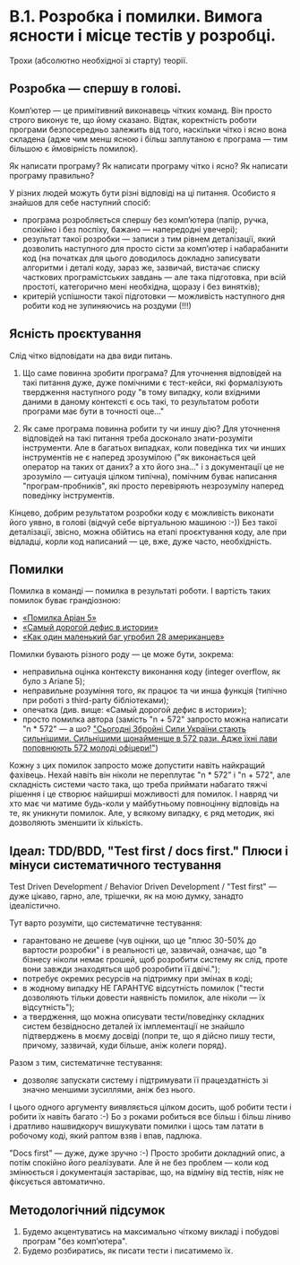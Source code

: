 # B.1. Розробка і помилки. Вимога ясности і місце тестів у розробці.

Трохи (абсолютно необхідної зі старту) теорії.

## Розробка — спершу в голові. 

Компʼютер — це примітивний виконавець чітких команд. Він просто строго виконує те, що йому сказано. 
Відтак, коректність роботи програми безпосередньо залежить від того, наскільки чітко і ясно вона складена 
(адже чим менш ясною і більш заплутаною є програма — тим більшою є ймовірність помилок).

Як написати програму? Як написати програму чітко і ясно? Як написати програму правильно?

У різних людей можуть бути різні відповіді на ці питання. Особисто я знайшов для себе наступний спосіб:

* програма розробляється спершу без компʼютера (папір, ручка, спокійно і без поспіху, бажано — напередодні увечері);
* результат такої розробки — записи з тим рівнем деталізації, який дозволить наступного для просто сісти за компʼютер 
  і набарабанити код (на початках для цього доводилось докладно записувати алгоритми і деталі коду, 
  зараз же, зазвичай, вистачає списку часткових програмістських завдань — але така підготовка, при всій простоті, категорично мені 
  необхідна, щоразу і без винятків);
* критерій успішности такої підготовки — можливість наступного дня робити код не зупиняючись на роздуми (!!!)  


## Ясність проєктування

Слід чітко відповідати на два види питань.

1. Що саме повинна зробити програма?
Для уточнення відповідей на такі питання дуже, дуже помічними є тест-кейси, які формалізують твердження наступного роду "в тому випадку, 
коли вхідними даними в даному контексті є ось такі, то результатом роботи програми має бути в точності оце..."

2. Як саме програма повинна робити ту чи иншу дію?
Для уточнення відповідей на такі питання треба досконало знати-розуміти інструменти. Але в багатьох випадках, коли поведінка тих чи 
инших інструментів не є наперед зрозумілою ("як виконається цей оператор на таких от даних? а хто його зна..." і з документації це не
зрозуміло — ситуація цілком типічна), помічним буває написання "програм-пробників", які просто перевіряють незрозумілу наперед поведінку 
інструментів.

Кінцево, добрим результатом розробки коду є можливість виконати його уявно, в голові (відчуй себе віртуальною машиною :-)) Без такої 
деталізації, звісно, можна обійтись на етапі проєктування коду, але при відладці, корли код написаний — це, вже, дуже часто, необхідність.


## Помилки 

Помилка в команді — помилка в результаті роботи. І вартість таких помилок буває грандіозною:

* [«Помилка Аріан 5»](https://uk.wikipedia.org/wiki/%D0%9F%D0%BE%D0%BC%D0%B8%D0%BB%D0%BA%D0%B0_%D0%90%D1%80%D1%96%D0%B0%D0%BD_5)
* [«Самый дорогой дефис в истории»](https://ru.wikipedia.org/wiki/%D0%9C%D0%B0%D1%80%D0%B8%D0%BD%D0%B5%D1%80-1)
* [«Kaк oдин мaлeнький бaг угpoбил 28 aмepикaнцeв»](https://lastday.club/kak-odin-malenkij-bag-ugrobil-28-amerikantsev)

Помилки бувають різного роду — це може бути, зокрема:
* неправильна оцінка контексту виконання коду (integer overflow, як було з Ariane 5);
* неправильне розуміння того, як працює та чи инша функція (типічно при роботі з third-party бібліотеками);
* опечатка (див. вище: «Самый дорогой дефис в истории»);
* просто помилка автора (замість "n + 572" запросто можна написати "n * 572" — а шо? ["Сьогодні Збройні Сили України стають сильнішими. Сильнішими щонайменше в 572 рази. Адже їхні 
  лави поповнюють 572 молоді офіцери!"](https://gazeta.ua/articles/politics/_zsu-stali-silnishimi-v-572-razi-zelenskij/1038472)) 

Кожну з цих помилок запросто може допустити навіть найкращий фахівець. Нехай навіть він 
ніколи не переплутає "n * 572" і "n + 572", але складність системи часто така, що 
треба приймати набагато тяжчі рішення і це створює найширші можливості для помилок. 
І навряд чи хто має чи матиме будь-коли у майбутньому повноцінну відповідь на те, 
як уникнути помилок. Але, у всякому випадку, є ряд методик, які дозволяють зменшити 
їх кількість. 


## Ідеал: TDD/BDD, "Test first / docs first." Плюси і мінуси систематичного тестування 

Test Driven Development / Behavior Driven Development / "Test first" — дуже цікаво, гарно, але, трішечки, як на мою думку, 
занадто ідеалістично. 

Тут варто розуміти, що систематичне тестування:

* гарантовано не дешеве (чув оцінки, що це "плюс 30-50% до вартости розробки" і в реальності це, зазвичай, означає, що 
  "в бізнесу ніколи немає грошей, щоб розробити систему як слід, проте вони завжди знаходяться щоб розробити її двічі.");
* потребує окремих ресурсів на підтримку при змінах в коді;
* в жодному випадку НЕ ГАРАНТУЄ відсутність помилок ("тести дозволяють тільки довести наявність помилок, але ніколи — їх відсутність");
* а твердження, що можна описувати тести/поведінку складних систем безвідносно деталей їх імплементації не знайшло підтверджень 
  в моєму досвіді (попри те, що я дійсно пишу тести, причому, зазвичай, куди більше, аніж колеги поряд). 

Разом з тим, систематичне тестування:

* дозволяє запускати систему і підтримувати її працездатність зі значно меншими зусиллями, аніж без нього.

І цього одного аргументу виявляється цілком досить, щоб робити тести і робити їх навіть багато :-) Бо з роками робиться 
все більш і більш ліниво і дратливо нашвидкоруч вишукувати помилки і щось там латати в робочому коді, який раптом взяв і впав, 
падлюка. 

"Docs first" — дуже, дуже зручно :-) Просто зробити докладний опис, а потім спокійно його реалізувати. Але й не без проблем — 
коли код змінюється і документація застаріває, що, на відміну від тестів, ніяк не фіксується автоматично.


## Методологічний підсумок

1. Будемо акцентуватись на максимально чіткому викладі і побудові програм "без компʼютера". 
2. Будемо розбиратись, як писати тести і писатимемо їх. 

